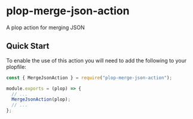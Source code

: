 # plop-merge-json-action
A plop action for merging JSON

## Quick Start

To enable the use of this action you will need to add the following to your plopfile:

```javascript
const { MergeJsonAction } = require("plop-merge-json-action");

module.exports = (plop) => {
  // ...
  MergeJsonAction(plop);
  // ...
};
```
